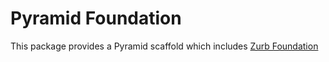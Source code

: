 Pyramid Foundation
==================

This package provides a Pyramid scaffold which includes [Zurb Foundation](http://foundation.zurb.com/)

